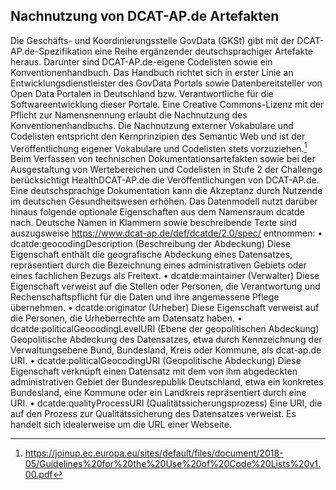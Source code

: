 ## Nachnutzung von DCAT-AP.de Artefakten 
Die Geschäfts- und Koordinierungsstelle GovData (GKSt) gibt mit der DCAT-AP.de-Spezifikation eine Reihe ergänzender deutschsprachiger Artefakte heraus. Darunter sind DCAT-AP.de-eigene Codelisten sowie ein Konventionenhandbuch. Das Handbuch richtet sich in erster Linie an Entwicklungsdienstleister des GovData Portals sowie Datenbereitsteller von Open Data Portalen in Deutschland bzw. Verantwortliche für die Softwareentwicklung dieser Portale. Eine Creative Commons-Lizenz mit der Pflicht zur Namensnennung erlaubt die Nachnutzung des Konventionenhandbuchs. Die Nachnutzung externer Vokabulare und Codelisten entspricht den Kernprinzipien des Semantic Web und ist der Veröffentlichung eigener Vokabulare und Codelisten stets vorzuziehen.[^51]
Beim Verfassen von technischen Dokumentationsartefakten sowie bei der Ausgestaltung von Wertebereichen und Codelisten in Stufe 2 der Challenge berücksichtigt HealthDCAT-AP.de die Veröffentlichungen von DCAT-AP.de. Eine deutschsprachige Dokumentation kann die Akzeptanz durch Nutzende im deutschen Gesundheitswesen erhöhen.
Das Datenmodell nutzt darüber hinaus folgende optionale Eigenschaften aus dem Namensraum dcatde nach. Deutsche Namen in Klammern sowie beschreibende Texte sind auszugsweise https://www.dcat-ap.de/def/dcatde/2.0/spec/ entnommen:
•	dcatde:geocodingDescription (Beschreibung der Abdeckung) Diese Eigenschaft enthält die geografische Abdeckung eines Datensatzes, repräsentiert durch die Bezeichnung eines administrativen Gebiets oder eines fachlichen Bezugs als Freitext.
•	dcatde:maintainer (Verwalter) Diese Eigenschaft verweist auf die Stellen oder Personen, die Verantwortung und Rechenschaftspflicht für die Daten und ihre angemessene Pflege übernehmen.
•	dcatde:originator (Urheber) Diese Eigenschaft verweist auf die Personen, die Urheberrechte am Datensatz haben.
•	dcatde:politicalGeocodingLevelURI (Ebene der geopolitischen Abdeckung) Geopolitische Abdeckung des Datensatzes, etwa durch Kennzeichnung der Verwaltungsebene Bund, Bundesland, Kreis oder Kommune, als dcat-ap.de URI.
•	dcatde:politicalGeocodingURI (Geopolitische Abdeckung) Diese Eigenschaft verknüpft einen Datensatz mit dem von ihm abgedeckten administrativen Gebiet der Bundesrepublik Deutschland, etwa ein konkretes Bundesland, eine Kommune oder ein Landkreis repräsentiert durch eine URI.
•	dcatde:qualityProcessURI (Qualitätssicherungsprozess) Eine URI, die auf den Prozess zur Qualitätssicherung des Datensatzes verweist. Es handelt sich idealerweise um die URL einer Webseite.

[^51]: https://joinup.ec.europa.eu/sites/default/files/document/2018-05/Guidelines%20for%20the%20Use%20of%20Code%20Lists%20v1.00.pdf